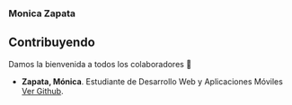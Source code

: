 ### Monica Zapata

## Contribuyendo

Damos la bienvenida a todos los colaboradores 💙
- **Zapata, Mónica**. Estudiante de Desarrollo Web y Aplicaciones Móviles [Ver Github](https://github.com/MonicaVZapata).